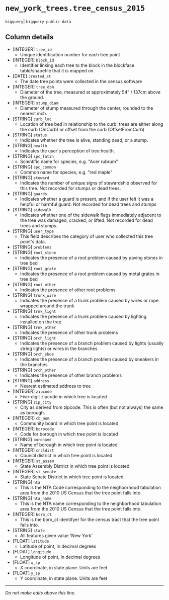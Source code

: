 # `new_york_trees.tree_census_2015`
`bigquery`| `bigquery-public-data`

## Column details
* [INTEGER]   `tree_id`
  - Unique identification number for each tree point
* [INTEGER]   `block_id`
  - Identifier linking each tree to the block in the blockface table/shapefile that it is mapped on.
* [DATE]      `created_at`
  - The date tree points were collected in the census software
* [INTEGER]   `tree_dbh`
  - Diameter of the tree, measured at approximately 54" / 137cm above the ground.
* [INTEGER]   `stump_diam`
  - Diameter of stump measured through the center, rounded to the nearest inch.
* [STRING]    `curb_loc`
  - Location of tree bed in relationship to the curb; trees are either along the curb (OnCurb) or offset from the curb (OffsetFromCurb)
* [STRING]    `status`
  - Indicates whether the tree is alive, standing dead, or a stump.
* [STRING]    `health`
  - Indicates the user's perception of tree health.
* [STRING]    `spc_latin`
  - Scientific name for species, e.g. "Acer rubrum"
* [STRING]    `spc_common`
  - Common name for species, e.g. "red maple"
* [STRING]    `steward`
  - Indicates the number of unique signs of stewardship observed for this tree. Not recorded for stumps or dead trees.
* [STRING]    `guards`
  - Indicates whether a guard is present, and if the user felt it was a helpful or harmful guard. Not recorded for dead trees and stumps
* [STRING]    `sidewalk`
  - Indicates whether one of the sidewalk flags immediately adjacent to the tree was damaged, cracked, or lifted. Not recorded for dead trees and stumps.
* [STRING]    `user_type`
  - This field describes the category of user who collected this tree point's data.
* [STRING]    `problems`
* [STRING]    `root_stone`
  - Indicates the presence of a root problem caused by paving stones in tree bed
* [STRING]    `root_grate`
  - Indicates the presence of a root problem caused by metal grates in tree bed
* [STRING]    `root_other`
  - Indicates the presence of other root problems
* [STRING]    `trunk_wire`
  - Indicates the presence of a trunk problem caused by wires or rope wrapped around the trunk
* [STRING]    `trnk_light`
  - Indicates the presence of a trunk problem caused by lighting installed on the tree
* [STRING]    `trnk_other`
  - Indicates the presence of other trunk problems
* [STRING]    `brch_light`
  - Indicates the presence of a branch problem caused by lights (usually string lights) or wires in the branches
* [STRING]    `brch_shoe`
  - Indicates the presence of a branch problem caused by sneakers in the branches
* [STRING]    `brch_other`
  - Indicates the presence of other branch problems
* [STRING]    `address`
  - Nearest estimated address to tree
* [INTEGER]   `zipcode`
  - Five-digit zipcode in which tree is located
* [STRING]    `zip_city`
  - City as derived from zipcode. This is often (but not always) the same as borough.
* [INTEGER]   `cb_num`
  - Community board in which tree point is located
* [INTEGER]   `borocode`
  - Code for borough in which tree point is located
* [STRING]    `boroname`
  - Name of borough in which tree point is located
* [INTEGER]   `cncldist`
  - Council district in which tree point is located
* [INTEGER]   `st_assem`
  - State Assembly District in which tree point is located
* [INTEGER]   `st_senate`
  - State Senate District in which tree point is located
* [STRING]    `nta`
  - This is the NTA Code corresponding to the neighborhood tabulation area from the 2010 US Census that the tree point falls into.
* [STRING]    `nta_name`
  - This is the NTA name corresponding to the neighborhood tabulation area from the 2010 US Census that the tree point falls into.
* [INTEGER]   `boro_ct`
  - This is the boro_ct identifyer for the census tract that the tree point falls into.
* [STRING]    `state`
  - All features given value 'New York'
* [FLOAT]     `latitude`
  - Latitude of point, in decimal degrees
* [FLOAT]     `longitude`
  - Longitude of point, in decimal degrees
* [FLOAT]     `x_sp`
  - X coordinate, in state plane. Units are feet.
* [FLOAT]     `y_sp`
  - Y coordinate, in state plane. Units are feet

-------------------------------------------------------------------------------
*Do not make edits above this line.*
